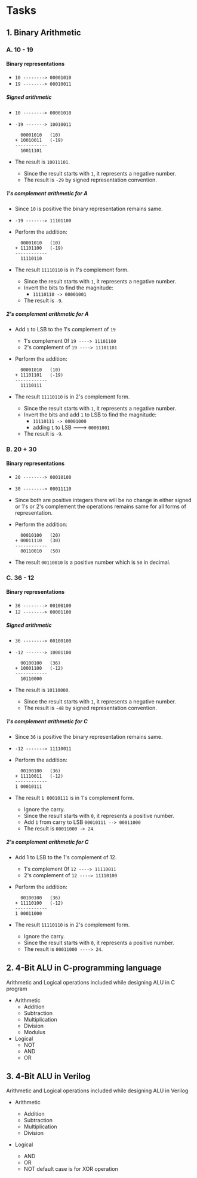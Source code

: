# Tasks


## 1. Binary Arithmetic

### A. 10 - 19

#### Binary representations
- `10 --------> 00001010`
- `19 --------> 00010011`

##### Signed arithmetic
- `10 --------> 00001010`
- `-19 -------> 10010011`

    ```
      00001010   (10)
    + 10010011   (-19)
    ------------
      10011101
    ```
- The result is `10011101`.
   - Since the result starts with `1`, it represents a negative number.
   - The result is `-29` by signed representation convention.

##### 1's complement arithmetic for A
- Since `10` is positive the binary representation remains same.
- `-19 -------> 11101100`
- Perform the addition:

    ```
      00001010   (10)
    + 11101100   (-19)
    ------------
      11110110
    ```

- The result `11110110` is in 1's complement form.
   - Since the result starts with `1`, it represents a negative number.
   - Invert the bits to find the magnitude:
     - `11110110 -> 00001001`
   - The result is `-9`.

##### 2's complement arithmetic for A
- Add `1` to LSB to the 1's complement of `19`
	- 1's complement 0f `19 ----> 11101100`
	- 2's complement of `19 ----> 11101101`
- Perform the addition:

    ```
      00001010   (10)
    + 11101101   (-19)
    ------------
      11110111
    ```

- The result `11110110` is in 2's complement form.
   - Since the result starts with `1`, it represents a negative number.
   - Invert the bits and add `1` to LSB to find the magnitude:
     - `11110111 -> 00001000`
     - adding `1` to LSB ---> `00001001`
   - The result is `-9`.

### B. 20 + 30
#### Binary representations
- `20 --------> 00010100`
- `30 --------> 00011110`
- Since both are positive integers there will be no change in either signed or 1's or 2's complement the operations remains same for all forms of representation.
- Perform the addition:

    ```
      00010100   (20)
    + 00011110   (30)
    ------------
      00110010   (50)
    ```
- The result `00110010` is a positive number which is `50` in decimal.

### C. 36 - 12

#### Binary representations
- `36 --------> 00100100`
- `12 --------> 00001100`

##### Signed arithmetic
- `36 --------> 00100100`
- `-12 -------> 10001100`

    ```
      00100100   (36)
    + 10001100   (-12)
    ------------
      10110000
    ```
- The result is `10110000`.
   - Since the result starts with `1`, it represents a negative number.
   - The result is `-48` by signed representation convention.

##### 1's complement arithmetic for C
- Since `36` is positive the binary representation remains same.
- `-12 -------> 11110011`
- Perform the addition:

    ```
      00100100   (36)
    + 11110011   (-12)
    ------------
    1 00010111
    ```

- The result `1 00010111` is in 1's complement form. 
   - Ignore the carry. 
   - Since the result starts with `0`, it represents a positive number.
   - Add `1` from carry to LSB `00010111 --> 00011000`
   - The result is `00011000 -> 24`.

##### 2's complement arithmetic for C
- Add 1 to LSB to the 1's complement of 12.
	- 1's complement 0f `12 ----> 11110011`
	- 2's complement of `12 ----> 11110100`
- Perform the addition:

    ```
      00100100   (36)
    + 11110100   (-12)
    ------------
    1 00011000
    ```

- The result `11110110` is in 2's complement form. 
   - Ignore the carry. 
   - Since the result starts with `0`, it represents a positive number.
   - The result is `00011000 ----> 24`.

## 2. 4-Bit ALU in C-programming language

Arithmetic and Logical operations included while designing ALU in C program

- Arithmetic
	+ Addition
	+ Subtraction
	+ Multiplication
	+ Division
	+ Modulus
- Logical
	+ NOT
	+ AND
	+ OR

## 3. 4-Bit ALU in Verilog

Arithmetic and Logical operations included while designing ALU in Verilog

- Arithmetic
	+ Addition
	+ Subtraction
	+ Multiplication
	+ Division

- Logical
	+ AND
	+ OR
  	+ NOT
  default case is for XOR operation
